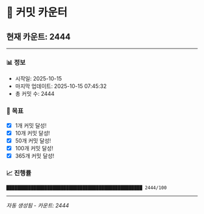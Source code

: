 # 🔢 커밋 카운터

## 현재 카운트: 2444

---

### 📊 정보
- 시작일: 2025-10-15
- 마지막 업데이트: 2025-10-15 07:45:32
- 총 커밋 수: 2444

### 🎯 목표
- [x] 1개 커밋 달성!
- [x] 10개 커밋 달성!
- [x] 50개 커밋 달성!
- [x] 100개 커밋 달성!
- [x] 365개 커밋 달성!

### 📈 진행률
```
██████████████████████████████████████████████████ 2444/100
```

---
*자동 생성됨 - 카운트: 2444*
